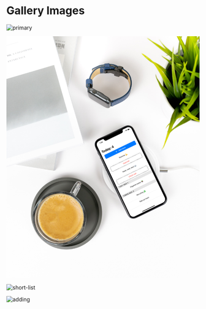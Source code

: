 # Gallery Images

![primary](https://github.com/0xLeif/TodayStack/blob/main/.media/primary-example.png?raw=true)

![secondary](https://github.com/0xLeif/TodayStack/blob/main/.media/secondary-example.jpg?raw=true)

![short-list](https://github.com/0xLeif/TodayStack/blob/main/.media/short-list-example.jpg?raw=true)

![adding](https://github.com/0xLeif/TodayStack/blob/main/.media/adding-example.jpg?raw=true)
